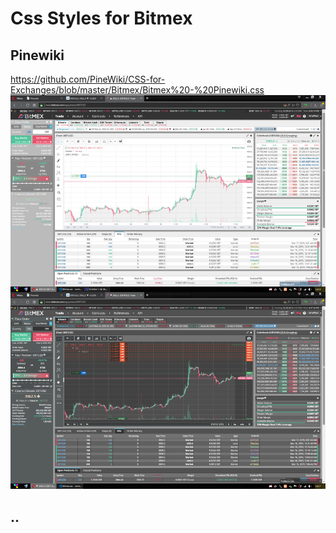 # Css Styles for Bitmex
## Pinewiki
https://github.com/PineWiki/CSS-for-Exchanges/blob/master/Bitmex/Bitmex%20-%20Pinewiki.css
![Pinewiki](https://github.com/PineWiki/CSS-for-Exchanges/blob/master/Bitmex/Bitmex%20-%20Pinewiki.jpg)

## ..
